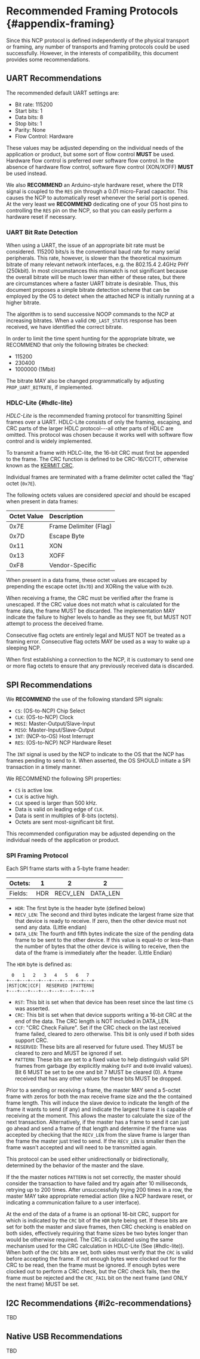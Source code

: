 
# Recommended Framing Protocols {#appendix-framing}

Since this NCP protocol is defined independently of the physical transport or framing, any number of transports and framing protocols could be used successfully. However, in the interests of compatibility, this document provides some recommendations.

## UART Recommendations ###

The recommended default UART settings are:

* Bit rate:     115200
* Start bits:   1
* Data bits:    8
* Stop bits:    1
* Parity:       None
* Flow Control: Hardware

These values may be adjusted depending on the individual needs of the application or product, but some sort of flow control **MUST** be used. Hardware flow control is preferred over software flow control. In the absence of hardware flow control, software flow control (XON/XOFF) **MUST** be used instead.

We also **RECOMMEND** an Arduino-style hardware reset, where the DTR signal is coupled to the `RES` pin through a 0.01 micro-Farad capacitor. This causes the NCP to automatically reset whenever the serial port is opened. At the very least we **RECOMMEND** dedicating one of your OS host pins to controlling the `RES` pin on the NCP, so that you can easily perform a hardware reset if necessary.

### UART Bit Rate Detection ###

When using a UART, the issue of an appropriate bit rate must be considered. 115200 bits/s is the conventional baud rate for many serial peripherals. This rate, however, is slower than the theoretical maximum bitrate of many relevant network interfaces, e.g. the 802.15.4 2.4GHz PHY (250kbit). In most circumstances this mismatch is not significant because the overall bitrate will be much lower than either of these rates, but there are circumstances where a faster UART bitrate is desirable. Thus, this document proposes a simple bitrate detection scheme that can be employed by the OS to detect when the attached NCP is initially running at a higher bitrate.

The algorithm is to send successive NOOP commands to the NCP at increasing bitrates. When a valid `CMD_LAST_STATUS` response has been received, we have identified the correct bitrate.

In order to limit the time spent hunting for the appropriate bitrate, we RECOMMEND that only the following bitrates be checked:

* 115200
* 230400
* 1000000 (1Mbit)

The bitrate MAY also be changed programmatically by adjusting `PROP_UART_BITRATE`, if implemented.

### HDLC-Lite {#hdlc-lite}

*HDLC-Lite* is the recommended framing protocol for transmitting Spinel frames over a UART. HDLC-Lite consists of only the framing, escaping, and CRC parts of the larger HDLC protocol---all other parts of HDLC are omitted. This protocol was chosen because it works well with software flow control and is widely implemented.

To transmit a frame with HDLC-lite, the 16-bit CRC must first be appended to the frame. The CRC function is defined to be CRC-16/CCITT, otherwise known as the [KERMIT CRC][].

[KERMIT CRC]: http://reveng.sourceforge.net/crc-catalogue/16.htm#crc.cat.kermit

Individual frames are terminated with a frame delimiter octet called the 'flag' octet (`0x7E`).

The following octets values are considered *special* and should be escaped when present in data frames:

Octet Value | Description
:-----------|:----------------------
       0x7E | Frame Delimiter (Flag)
       0x7D | Escape Byte
       0x11 | XON
       0x13 | XOFF
       0xF8 | Vendor-Specific

When present in a data frame, these octet values are escaped by prepending the escape octet (`0x7D`) and XORing the value with `0x20`.

When receiving a frame, the CRC must be verified after the frame is unescaped. If the CRC value does not match what is calculated for the frame data, the frame MUST be discarded. The implementation MAY indicate the failure to higher levels to handle as they see fit, but MUST NOT attempt to process the deceived frame.

Consecutive flag octets are entirely legal and MUST NOT be treated as a framing error. Consecutive flag octets MAY be used as a way to wake up a sleeping NCP.

When first establishing a connection to the NCP, it is customary to send one or more flag octets to ensure that any previously received data is discarded.

## SPI Recommendations ###

We **RECOMMEND** the use of the following standard SPI signals:

*   `CS`:   (OS-to-NCP) Chip Select
*   `CLK`:  (OS-to-NCP) Clock
*   `MOSI`: Master-Output/Slave-Input
*   `MISO`: Master-Input/Slave-Output
*   `INT`:  (NCP-to-OS) Host Interrupt
*   `RES`:  (OS-to-NCP) NCP Hardware Reset

The `INT` signal is used by the NCP to indicate to the OS that the NCP has frames pending to send to it. When asserted, the OS SHOULD initiate a SPI transaction in a timely manner.

We RECOMMEND the following SPI properties:

*   `CS` is active low.
*   `CLK` is active high.
*   `CLK` speed is larger than 500 kHz.
*   Data is valid on leading edge of `CLK`.
*   Data is sent in multiples of 8-bits (octets).
*   Octets are sent most-significant bit first.

This recommended configuration may be adjusted depending on the individual needs of the application or product.

### SPI Framing Protocol ####

Each SPI frame starts with a 5-byte frame header:

Octets: |  1  |    2     |     2
--------|-----|----------|----------
Fields: | HDR | RECV_LEN | DATA_LEN

*   `HDR`: The first byte is the header byte (defined below)
*   `RECV_LEN`: The second and third bytes indicate the largest frame size that that device is ready to receive. If zero, then the other device must not send any data. (Little endian)
*   `DATA_LEN`: The fourth and fifth bytes indicate the size of the pending data frame to be sent to the other device. If this value is equal-to or less-than the number of bytes that the other device is willing to receive, then the data of the frame is immediately after the header. (Little Endian)

The `HDR` byte is defined as:

      0   1   2   3   4   5   6   7
    +---+---+---+---+---+---+---+---+
    |RST|CRC|CCF|  RESERVED |PATTERN|
    +---+---+---+---+---+---+---+---+

*   `RST`: This bit is set when that device has been reset since the last time `CS` was asserted.
*   `CRC`: This bit is set when that device supports writing a 16-bit CRC at the end of the data. The CRC length is NOT included in DATA_LEN.
*   `CCF`: "CRC Check Failure". Set if the CRC check on the last received frame failed, cleared to zero otherwise. This bit is only used if both sides support CRC.
*   `RESERVED`: These bits are all reserved for future used. They MUST be cleared to zero and MUST be ignored if set.
*   `PATTERN`: These bits are set to a fixed value to help distinguish valid SPI frames from garbage (by explicitly making `0xFF` and `0x00` invalid values). Bit 6 MUST be set to be one and bit 7 MUST be cleared (0). A frame received that has any other values for these bits MUST be dropped.

Prior to a sending or receiving a frame, the master MAY send a 5-octet frame with zeros for both the max receive frame size and the the contained frame length. This will induce the slave device to indicate the length of the frame it wants to send (if any) and indicate the largest frame it is capable of receiving at the moment. This allows the master to calculate the size of the next transaction. Alternatively, if the master has a frame to send it can just go ahead and send a frame of that length and determine if the frame was accepted by checking that the `RECV_LEN` from the slave frame is larger than the frame the master just tried to send. If the `RECV_LEN` is smaller then the frame wasn't accepted and will need to be transmitted again.

This protocol can be used either unidirectionally or bidirectionally, determined by the behavior of the master and the slave.

If the the master notices `PATTERN` is not set correctly, the master should consider the transaction to have failed and try again after 10 milliseconds, retrying up to 200 times. After unsuccessfully trying 200 times in a row, the master MAY take appropriate remedial action (like a NCP hardware reset, or indicating a communication failure to a user interface).

At the end of the data of a frame is an optional 16-bit CRC, support for which is indicated by the `CRC` bit of the `HDR` byte being set. If these bits are set for both the master and slave frames, then CRC checking is enabled on both sides, effectively requiring that frame sizes be two bytes longer than would be otherwise required. The CRC is calculated using the same mechanism used for the CRC calculation in HDLC-Lite (See (#hdlc-lite)). When both of the `CRC` bits are set, both sides must verify that the `CRC` is valid before accepting the frame. If not enough bytes were clocked out for the CRC to be read, then the frame must be ignored. If enough bytes were clocked out to perform a CRC check, but the CRC check fails, then the frame must be rejected and the `CRC_FAIL` bit on the next frame (and ONLY the next frame) MUST be set.

## I2C Recommendations {#i2c-recommendations}

TBD

<!-- RQ
  -- It may make sense to have a look at what Bluetooth HCI is doing
     for native I2C framing and go with that.
  -->

## Native USB Recommendations ###

TBD

<!-- RQ
  -- It may make sense to have a look at what Bluetooth HCI is doing
     for native USB framing and go with that.
  -->
